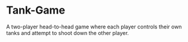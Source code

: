 # Tank-Game
A two-player head-to-head game where each player controls their own tanks and attempt to shoot down the other player.


